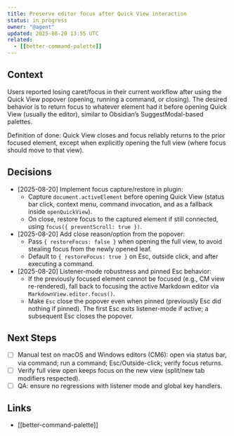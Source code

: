 ```yaml
---
title: Preserve editor focus after Quick View interaction
status: in_progress
owner: "@agent"
updated: 2025-08-20 13:55 UTC
related:
  - [[better-command-palette]]
---
```


## Context

Users reported losing caret/focus in their current workflow after using the Quick View popover (opening, running a command, or closing). The desired behavior is to return focus to whatever element had it before opening Quick View (usually the editor), similar to Obsidian’s SuggestModal-based palettes.

Definition of done: Quick View closes and focus reliably returns to the prior focused element, except when explicitly opening the full view (where focus should move to that view).

## Decisions

- [2025-08-20] Implement focus capture/restore in plugin:
  - Capture `document.activeElement` before opening Quick View (status bar click, context menu, command invocation, and as a fallback inside `openQuickView`).
  - On close, restore focus to the captured element if still connected, using `focus({ preventScroll: true })`.
- [2025-08-20] Add close reason/option from the popover:
  - Pass `{ restoreFocus: false }` when opening the full view, to avoid stealing focus from the newly opened leaf.
  - Default to `{ restoreFocus: true }` on Esc, outside click, and after executing a command.
- [2025-08-20] Listener-mode robustness and pinned Esc behavior:
  - If the previously focused element cannot be focused (e.g., CM view re-rendered), fall back to focusing the active Markdown editor via `MarkdownView.editor.focus()`.
  - Make `Esc` close the popover even when pinned (previously Esc did nothing if pinned). The first Esc exits listener-mode if active; a subsequent Esc closes the popover.

## Next Steps

- [ ] Manual test on macOS and Windows editors (CM6): open via status bar, via command; run a command; Esc/Outside-click; verify focus returns.
- [ ] Verify full view open keeps focus on the new view (split/new tab modifiers respected).
- [ ] QA: ensure no regressions with listener mode and global key handlers.

## Links

- [[better-command-palette]]
